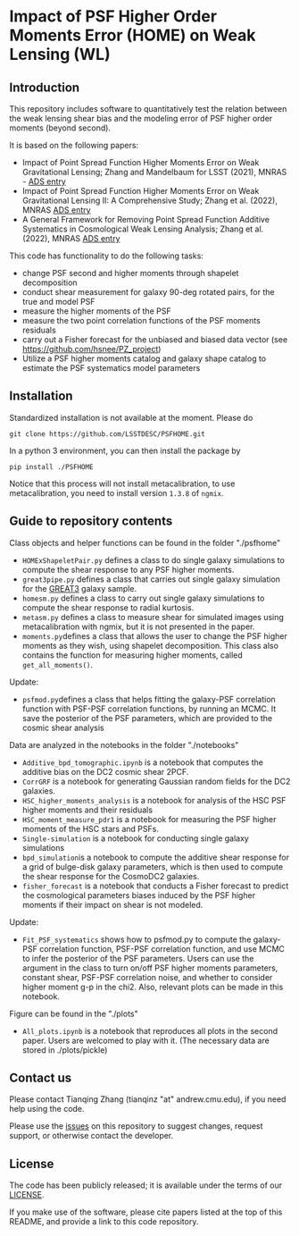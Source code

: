 # Impact of PSF Higher Order Moments Error (HOME) on Weak Lensing (WL)

## Introduction

This repository includes software to quantitatively test the relation between the weak lensing shear bias and the modeling error of PSF higher order moments (beyond second).

It is based on the following papers:
 - Impact of Point Spread Function Higher Moments Error on Weak Gravitational Lensing; Zhang and Mandelbaum for LSST (2021), MNRAS - [ADS entry](https://ui.adsabs.harvard.edu/abs/2022MNRAS.510.1978Z/abstract)
 - Impact of Point Spread Function Higher Moments Error on Weak Gravitational Lensing II: A Comprehensive Study; Zhang et al. (2022), MNRAS [ADS entry](https://ui.adsabs.harvard.edu/abs/2022MNRAS.tmp.3141Z/abstract)
 - A General Framework for Removing Point Spread Function Additive Systematics in Cosmological Weak Lensing Analysis; Zhang et al. (2022), MNRAS [ADS entry](https://ui.adsabs.harvard.edu/abs/2022arXiv221203257Z/abstract)

 This code has functionality to do the following tasks:
 - change PSF second and higher moments through shapelet decomposition
 - conduct shear measurement for galaxy 90-deg rotated pairs, for the true and model PSF
 - measure the higher moments of the PSF
 - measure the two point correlation functions of the PSF moments residuals
 - carry out a Fisher forecast for the unbiased and biased data vector (see https://github.com/hsnee/PZ_project)
 - Utilize a PSF higher moments catalog and galaxy shape catalog to estimate the PSF systematics model parameters

## Installation

Standardized installation is not available at the moment. Please do
```
git clone https://github.com/LSSTDESC/PSFHOME.git
```
In a python 3 environment, you can then install the package by 
```
pip install ./PSFHOME
```

Notice that this process will not install metacalibration, to use metacalibration, you need to install version `1.3.8` of `ngmix`.


## Guide to repository contents

Class objects and helper functions can be found in the folder "./psfhome"
- ``HOMExShapeletPair.py`` defines a class to do single galaxy simulations to compute the shear response to any PSF higher moments. 
- ``great3pipe.py`` defines a class that carries out single galaxy simulation for the [GREAT3](https://arxiv.org/abs/1404.1593) galaxy sample. 
- ``homesm.py`` defines a class to carry out single galaxy simulations to compute the shear response to radial kurtosis. 
- ``metasm.py`` defines a class to measure shear for simulated images using metacalibration with ngmix, but it is not presented in the paper. 
- ``moments.py``defines a class that allows the user to change the PSF higher moments as they wish, using shapelet decomposition. This class also contains the function for measuring higher moments, called `get_all_moments()`.

Update: 
- ``psfmod.py``defines a class that helps fitting the galaxy-PSF correlation function with PSF-PSF correlation functions, by running an MCMC. It save the posterior of the PSF parameters, which are provided to the cosmic shear analysis


Data are analyzed in the notebooks in the folder "./notebooks"
- ``Additive_bpd_tomographic.ipynb`` is a notebook that computes the additive bias on the DC2 cosmic shear 2PCF. 
- ``CorrGRF`` is a notebook for generating Gaussian random fields for the DC2 galaxies. 
- ``HSC_higher_moments_analysis`` is a notebook for analysis of the HSC PSF higher moments and their residuals
- ``HSC_moment_measure_pdr1`` is a notebook for measuring the PSF higher moments of the HSC stars and PSFs.
- ``Single-simulation`` is a notebook for conducting single galaxy simulations
- ``bpd_simulation``is a notebook to compute the additive shear response for a grid of bulge-disk galaxy parameters, which is then used to compute the shear response for the CosmoDC2 galaxies. 
- ``fisher_forecast`` is a notebook that conducts a Fisher forecast to predict the cosmological parameters biases induced by the PSF higher moments if their impact on shear is not modeled. 

Update:
- ``Fit_PSF_systematics`` shows how to psfmod.py to compute the galaxy-PSF correlation function, PSF-PSF correlation function, and use  MCMC to infer the posterior of the PSF parameters. Users can use the argument in the class to turn on/off PSF higher moments parameters, constant shear, PSF-PSF correlation noise, and whether to consider higher moment g-p in the chi2.  Also, relevant plots can be made in this notebook. 





Figure can be found in the "./plots"
- ``All_plots.ipynb`` is a notebook that reproduces all plots in the second paper. Users are welcomed to play with it. (The necessary data are stored in ./plots/pickle)



## Contact us

Please contact Tianqing Zhang (tianqinz "at" andrew.cmu.edu), if you need help using the code. 

Please use the [issues](https://github.com/LSSTDESC/PSFHOME/issues) on this repository to suggest changes, request support, or otherwise contact the developer.


## License

The code has been publicly released; it is available under the terms of our [LICENSE](LICENSE.txt).

If you make use of the software, please cite papers listed at the top of this README, and provide a link to this code repository.




